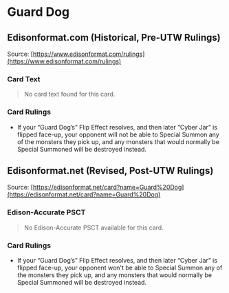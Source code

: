 # Guard Dog

## Edisonformat.com (Historical, Pre-UTW Rulings)

Source: [https://www.edisonformat.com/rulings](https://www.edisonformat.com/rulings)

### Card Text

> No card text found for this card.

### Card Rulings

*   If your “Guard Dog’s” Flip Effect resolves, and then later “Cyber Jar” is flipped face-up, your opponent will not be able to Special Summon any of the monsters they pick up, and any monsters that would normally be Special Summoned will be destroyed instead.

## Edisonformat.net (Revised, Post-UTW Rulings)

Source: [https://edisonformat.net/card?name=Guard%20Dog](https://edisonformat.net/card?name=Guard%20Dog)

### Edison-Accurate PSCT

> No Edison-Accurate PSCT available for this card.

### Card Rulings

*   If your “Guard Dog’s” Flip Effect resolves, and then later “Cyber Jar” is flipped face-up, your opponent won't be able to Special Summon any of the monsters they pick up, and any monsters that would normally be Special Summoned will be destroyed instead.
            